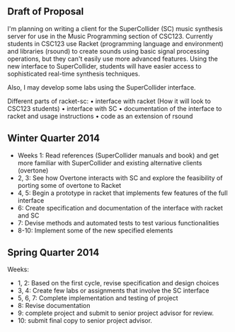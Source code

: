 ## Draft of Proposal
 
 
I'm planning on writing a client for the SuperCollider (SC) music synthesis server for use in the Music Programming section of CSC123.
Currently students in CSC123 use Racket (programming language and environment) and libraries (rsound) to create sounds using basic signal processing operations, but they can't easily use more advanced features.
Using the new interface to SuperCollider, students will have easier access to sophisticated real-time synthesis techniques.
 
Also, I may develop some labs using the SuperCollider interface.

Different parts of racket-sc:
•	interface with racket (How it will look to CSC123 students)
•	interface with SC
•	documentation of the interface to racket and usage instructions
•	code as an extension of rsound


## Winter Quarter 2014
- Weeks 1: Read references (SuperCollider manuals and book) and get more familiar with SuperCollider and existing alternative clients (overtone)
- 2, 3: See how Overtone interacts with SC and explore the feasibility of porting some of overtone to Racket
- 4, 5: Begin a prototype in racket that implements few features of the full interface
- 6: Create specification and documentation of the interface with racket and SC
- 7: Devise methods and automated tests to test various functionalities
- 8-10: Implement some of the new specified elements
 
## Spring Quarter 2014
Weeks:
- 1, 2: Based on the first cycle, revise specification and design choices
-	3, 4: Create few labs or assignments that involve the SC interface
-	5, 6, 7: Complete implementation and testing of project
-	8: Revise documentation
-	9: complete project and submit to senior project advisor for review.
-	10: submit final copy to senior project advisor.

